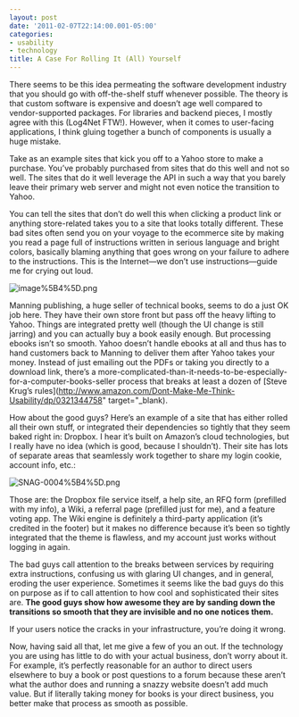 ```yaml
---
layout: post
date: '2011-02-07T22:14:00.001-05:00'
categories:
- usability
- technology
title: A Case For Rolling It (All) Yourself
---
```



There seems to be this idea permeating the software development industry that you should go with off-the-shelf stuff whenever possible. The theory is that custom software is expensive and doesn’t age well compared to vendor-supported packages. For libraries and backend pieces, I mostly agree with this (Log4Net FTW!). However, when it comes to user-facing applications, I think gluing together a bunch of components is usually a huge mistake.

Take as an example sites that kick you off to a Yahoo store to make a purchase. You’ve probably purchased from sites that do this well and not so well. The sites that do it well leverage the API in such a way that you barely leave their primary web server and might not even notice the transition to Yahoo. 

You can tell the sites that don’t do well this when clicking a product link or anything store-related takes you to a site that looks totally different. These bad sites often send you on your voyage to the ecommerce site by making you read a page full of instructions written in serious language and bright colors, basically blaming anything that goes wrong on your failure to adhere to the instructions. This is the Internet—we don’t use instructions—guide me for crying out loud.

![image%5B4%5D.png](/assets/2011/image%5B4%5D.png)

Manning publishing, a huge seller of technical books, seems to do a just OK job here. They have their own store front but pass off the heavy lifting to Yahoo. Things are integrated pretty well (though the UI change is still jarring) and you can actually buy a book easily enough. But processing ebooks isn’t so smooth. Yahoo doesn’t handle ebooks at all and thus has to hand customers back to Manning to deliver them after Yahoo takes your money. Instead of just emailing out the PDFs or taking you directly to a download link, there’s a more-complicated-than-it-needs-to-be-especially-for-a-computer-books-seller process that breaks at least a dozen of [Steve Krug’s rules](http://www.amazon.com/Dont-Make-Me-Think-Usability/dp/0321344758" target="_blank).

How about the good guys? Here’s an example of a site that has either rolled all their own stuff, or integrated their dependencies so tightly that they seem baked right in: Dropbox. I hear it’s built on Amazon’s cloud technologies, but I really have no idea (which is good, because I shouldn’t). Their site has lots of separate areas that seamlessly work together to share my login cookie, account info, etc.:  

![SNAG-0004%5B4%5D.png](/assets/2011/SNAG-0004%5B4%5D.png)</a>

Those are: the Dropbox file service itself, a help site, an RFQ form (prefilled with my info), a Wiki, a referral page (prefilled just for me), and a feature voting app. The Wiki engine is definitely a third-party application (it’s credited in the footer) but it makes no difference because it’s been so tightly integrated that the theme is flawless, and my account just works without logging in again. 

The bad guys call attention to the breaks between services by requiring extra instructions, confusing us with glaring UI changes, and in general, eroding the user experience. Sometimes it seems like the bad guys do this on purpose as if to call attention to how cool and sophisticated their sites are. **The good guys show how awesome they are by sanding down the transitions so smooth that they are invisible and no one notices them.** 

If your users notice the cracks in your infrastructure, you’re doing it wrong.

Now, having said all that, let me give a few of you an out. If the technology you are using has little to do with your actual business, don’t worry about it. For example, it’s perfectly reasonable for an author to direct users elsewhere to buy a book or post questions to a forum because these aren’t what the author does and running a snazzy website doesn’t add much value. But if literally taking money for books is your direct business, you better make that process as smooth as possible.